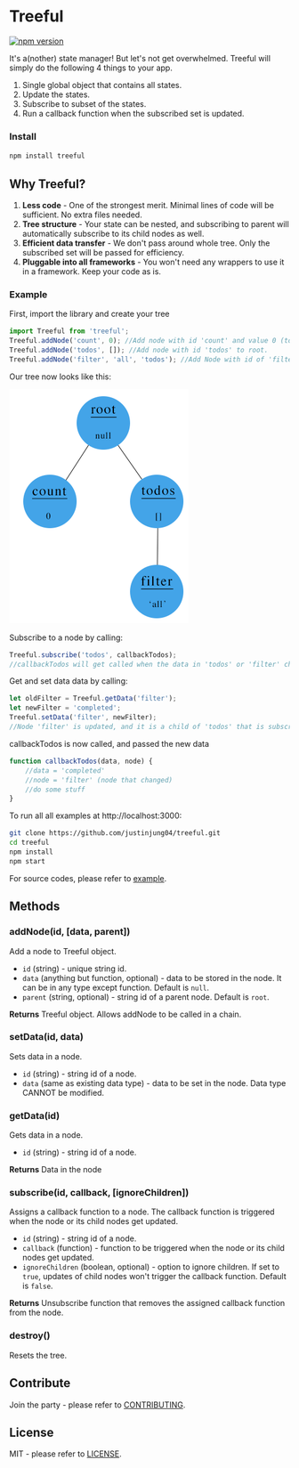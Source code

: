 # Treeful
[![npm version][npm-img]][npm-url]

It's a(nother) state manager! But let's not get overwhelmed. Treeful will simply do the following 4 things to your app.

1. Single global object that contains all states.
2. Update the states.
3. Subscribe to subset of the states.
4. Run a callback function when the subscribed set is updated.

### Install
```sh
npm install treeful
```

## Why Treeful?

1. **Less code** - One of the strongest merit. Minimal lines of code will be sufficient. No extra files needed.
2. **Tree structure** - Your state can be nested, and subscribing to parent will automatically subscribe to its child nodes as well.
3. **Efficient data transfer** - We don't pass around whole tree. Only the subscribed set will be passed for efficiency.
4. **Pluggable into all frameworks** - You won't need any wrappers to use it in a framework. Keep your code as is.

### Example

First, import the library and create your tree

```js
import Treeful from 'treeful';
Treeful.addNode('count', 0); //Add node with id 'count' and value 0 (to root).
Treeful.addNode('todos', []); //Add node with id 'todos' to root.
Treeful.addNode('filter', 'all', 'todos'); //Add Node with id of 'filter' to 'todos' with a value of 'all'.
```

Our tree now looks like this:

![Tree](example/example.png)

Subscribe to a node by calling:
```js
Treeful.subscribe('todos', callbackTodos);
//callbackTodos will get called when the data in 'todos' or 'filter' changes
```

Get and set data data by calling:
```js
let oldFilter = Treeful.getData('filter');
let newFilter = 'completed';
Treeful.setData('filter', newFilter);
//Node 'filter' is updated, and it is a child of 'todos' that is subscribed to callbackTodos.
```

callbackTodos is now called, and passed the new data
```js
function callbackTodos(data, node) {
    //data = 'completed'
    //node = 'filter' (node that changed)
    //do some stuff
}
```

To run all all examples at http://localhost:3000:

```sh
git clone https://github.com/justinjung04/treeful.git
cd treeful
npm install
npm start
```

For source codes, please refer to [example](example).

## Methods

### addNode(id, [data, parent])
Add a node to Treeful object.
* `id` (string) - unique string id.
* `data` (anything but function, optional) - data to be stored in the node. It can be in any type except function. Default is `null`.
* `parent` (string, optional) - string id of a parent node. Default is `root`.

**Returns** Treeful object. Allows addNode to be called in a chain.

### setData(id, data)
Sets data in a node.
* `id` (string) - string id of a node.
* `data` (same as existing data type) - data to be set in the node. Data type CANNOT be modified.

### getData(id)
Gets data in a node.
* `id` (string) - string id of a node.

**Returns** Data in the node

### subscribe(id, callback, [ignoreChildren])
Assigns a callback function to a node. The callback function is triggered when the node or its child nodes get updated.
* `id` (string) - string id of a node.
* `callback` (function) - function to be triggered when the node or its child nodes get updated.
* `ignoreChildren` (boolean, optional) - option to ignore children. If set to `true`, updates of child nodes won't trigger the callback function. Default is `false`.

**Returns** Unsubscribe function that removes the assigned callback function from the node.

### destroy()
Resets the tree.

## Contribute
Join the party - please refer to [CONTRIBUTING](CONTRIBUTING.md).

## License
MIT - please refer to [LICENSE](LICENSE).

[npm-url]: https://www.npmjs.org/package/treeful
[npm-img]: https://img.shields.io/npm/v/treeful.svg